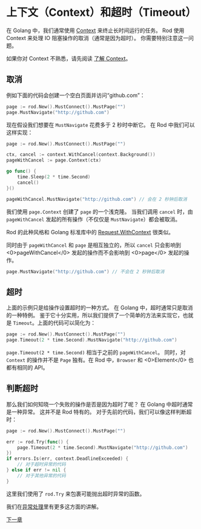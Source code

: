 # 上下文（Context）和超时（Timeout）

在 Golang 中，我们通常使用 [Context](https://golang.org/pkg/context/) 来终止长时间运行的任务。 Rod 使用 Context 来处理 IO 阻塞操作的取消（通常是因为超时）。 你需要特别注意这一问题。

如果你对 Context 不熟悉，请先阅读 [了解 Context](understand-context.md)。

## 取消

例如下面的代码会创建一个空白页面并访问“github.com”：

```go
page := rod.New().MustConnect().MustPage("")
page.MustNavigate("http://github.com")
```

现在假设我们想要在 `MustNavigate` 花费多于 2 秒时中断它。 在 Rod 中我们可以这样实现：

```go
page := rod.New().MustConnect().MustPage("")

ctx, cancel := context.WithCancel(context.Background())
pageWithCancel := page.Context(ctx)

go func() {
    time.Sleep(2 * time.Second)
    cancel()
}()

pageWithCancel.MustNavigate("http://github.com") // 会在 2 秒钟后取消
```

我们使用 `page.Context` 创建了 `page` 的一个浅克隆。 当我们调用 `cancel` 时，由 `pageWithCancel` 发起的所有操作（不仅仅是 `MustNavigate`）都会被取消。

Rod 的此种风格和 Golang 标准库中的 [Request.WithContext](https://golang.org/pkg/net/http/#Request.WithContext) 很类似。

同时由于 `pageWithCancel` 和 `page` 是相互独立的，所以 `cancel` 只会影响到 <0>pageWithCancel</0> 发起的操作而不会影响到 <0>page</0> 发起的操作。

```go
page.MustNavigate("http://github.com") // 不会在 2 秒钟后取消
```

## 超时

上面的示例只是给操作设置超时的一种方式。 在 Golang 中，超时通常只是取消的一种特例。 鉴于它十分实用，所以我们提供了一个简单的方法来实现它，也就是 `Timeout`。上面的代码可以简化为：

```go
page := rod.New().MustConnect().MustPage("")
page.Timeout(2 * time.Second).MustNavigate("http://github.com")
```

`page.Timeout(2 * time.Second)` 相当于之前的 `pageWithCancel`。 同时，对 `Context` 的操作并不是 `Page` 独有。在 Rod 中，`Browser` 和 <0>Element</0> 也都有相同的 API。

## 判断超时

那么我们如何知晓一个失败的操作是否是因为超时了呢？ 在 Golang 中超时通常是一种异常。 这并不是 Rod 特有的。 对于先前的代码，我们可以像这样判断超时：

```go
page := rod.New().MustConnect().MustPage("")

err := rod.Try(func() {
    page.Timeout(2 * time.Second).MustNavigate("http://github.com")
})
if errors.Is(err, context.DeadlineExceeded) {
    // 对于超时异常的代码
} else if err != nil {
    // 对于其他异常的代码
}
```

这里我们使用了 `rod.Try` 来包裹可能抛出超时异常的函数。

我们在[异常处理](error-handling.md)里有更多这方面的讲解。

[下一章](error-handling.md)
